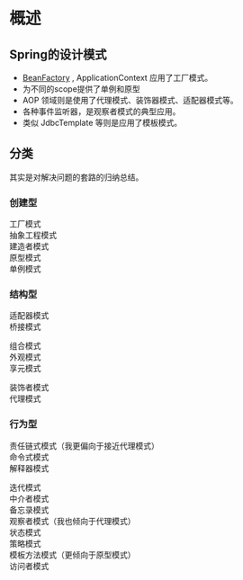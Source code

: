 # 概述

## Spring的设计模式

- [BeanFactory](https://github.com/spring-projects/spring-framework/blob/master/spring-beans/src/main/java/org/springframework/beans/factory/BeanFactory.java) , ApplicationContext 应用了工厂模式。  
- 为不同的scope提供了单例和原型  
- AOP 领域则是使用了代理模式、装饰器模式、适配器模式等。  
- 各种事件监听器，是观察者模式的典型应用。  
- 类似 JdbcTemplate 等则是应用了模板模式。  

## 分类  

其实是对解决问题的套路的归纳总结。  

### 创建型  

工厂模式  
抽象工程模式  
建造者模式  
原型模式  
单例模式  

### 结构型

适配器模式  
桥接模式  

组合模式  
外观模式  
享元模式  

装饰者模式  
代理模式  

### 行为型

责任链式模式（我更偏向于接近代理模式）  
命令式模式  
解释器模式  

迭代模式  
中介者模式  
备忘录模式  
观察者模式（我也倾向于代理模式）  
状态模式  
策略模式  
模板方法模式（更倾向于原型模式）  
访问者模式  